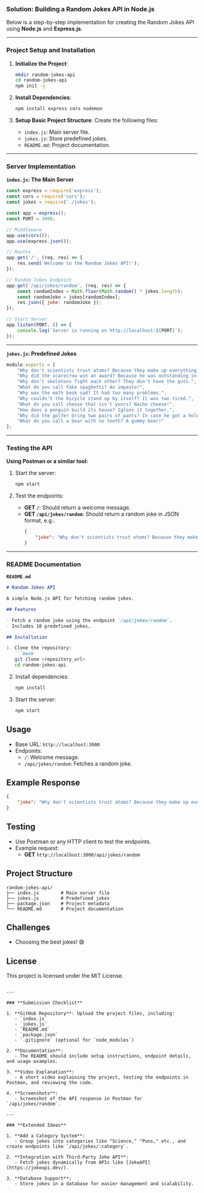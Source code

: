 ### **Solution: Building a Random Jokes API in Node.js**

Below is a step-by-step implementation for creating the Random Jokes API using **Node.js** and **Express.js**.

---

### **Project Setup and Installation**

1. **Initialize the Project**:
   ```bash
   mkdir random-jokes-api
   cd random-jokes-api
   npm init -y
   ```

2. **Install Dependencies**:
   ```bash
   npm install express cors nodemon
   ```

3. **Setup Basic Project Structure**:
   Create the following files:
   - `index.js`: Main server file.
   - `jokes.js`: Store predefined jokes.
   - `README.md`: Project documentation.

---

### **Server Implementation**

**`index.js`: The Main Server**

```javascript
const express = require('express');
const cors = require('cors');
const jokes = require('./jokes');

const app = express();
const PORT = 3000;

// Middleware
app.use(cors());
app.use(express.json());

// Routes
app.get('/', (req, res) => {
    res.send('Welcome to the Random Jokes API!');
});

// Random Jokes Endpoint
app.get('/api/jokes/random', (req, res) => {
    const randomIndex = Math.floor(Math.random() * jokes.length);
    const randomJoke = jokes[randomIndex];
    res.json({ joke: randomJoke });
});

// Start Server
app.listen(PORT, () => {
    console.log(`Server is running on http://localhost:${PORT}`);
});
```

---

**`jokes.js`: Predefined Jokes**

```javascript
module.exports = [
    "Why don't scientists trust atoms? Because they make up everything!",
    "Why did the scarecrow win an award? Because he was outstanding in his field!",
    "Why don't skeletons fight each other? They don't have the guts.",
    "What do you call fake spaghetti? An impasta!",
    "Why was the math book sad? It had too many problems.",
    "Why couldn’t the bicycle stand up by itself? It was two tired.",
    "What do you call cheese that isn't yours? Nacho cheese!",
    "How does a penguin build its house? Igloos it together.",
    "Why did the golfer bring two pairs of pants? In case he got a hole in one.",
    "What do you call a bear with no teeth? A gummy bear!"
];
```

---

### **Testing the API**

**Using Postman or a similar tool:**

1. Start the server:
   ```bash
   npm start
   ```

2. Test the endpoints:
   - **GET `/`**: Should return a welcome message.
   - **GET `/api/jokes/random`**: Should return a random joke in JSON format, e.g.:
     ```json
     {
         "joke": "Why don't scientists trust atoms? Because they make up everything!"
     }
     ```

---

### **README Documentation**

**`README.md`**

```markdown
# Random Jokes API

A simple Node.js API for fetching random jokes.

## Features

- Fetch a random joke using the endpoint `/api/jokes/random`.
- Includes 10 predefined jokes.

## Installation

1. Clone the repository:
   ```bash
   git clone <repository_url>
   cd random-jokes-api
   ```

2. Install dependencies:
   ```bash
   npm install
   ```

3. Start the server:
   ```bash
   npm start
   ```

## Usage

- Base URL: `http://localhost:3000`
- Endpoints:
  - `/`: Welcome message.
  - `/api/jokes/random`: Fetches a random joke.

## Example Response

```json
{
    "joke": "Why don't scientists trust atoms? Because they make up everything!"
}
```

## Testing

- Use Postman or any HTTP client to test the endpoints.
- Example request:
  - **GET** `http://localhost:3000/api/jokes/random`

## Project Structure

```
random-jokes-api/
├── index.js        # Main server file
├── jokes.js        # Predefined jokes
├── package.json    # Project metadata
└── README.md       # Project documentation
```

## Challenges

- Choosing the best jokes! 😄

## License

This project is licensed under the MIT License.
```

---

### **Submission Checklist**

1. **GitHub Repository**: Upload the project files, including:
   - `index.js`
   - `jokes.js`
   - `README.md`
   - `package.json`
   - `.gitignore` (optional for `node_modules`)

2. **Documentation**:
   - The README should include setup instructions, endpoint details, and usage examples.

3. **Video Explanation**:
   - A short video explaining the project, testing the endpoints in Postman, and reviewing the code.

4. **Screenshots**:
   - Screenshot of the API response in Postman for `/api/jokes/random`.

---

### **Extended Ideas**

1. **Add a Category System**:
   - Group jokes into categories like "Science," "Puns," etc., and create endpoints like `/api/jokes/:category`.

2. **Integration with Third-Party Joke API**:
   - Fetch jokes dynamically from APIs like [JokeAPI](https://jokeapi.dev/).

3. **Database Support**:
   - Store jokes in a database for easier management and scalability.
